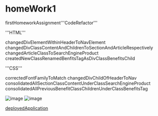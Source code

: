 # homeWork1
firstHomeworkAssignment'''CodeRefactor'''

'''HTML'''

changedDivElementWithinHeaderToNavElement
changedDivClassContentAndChildrenToSectionAndArticleRespectively
    changedArticleClassToSearchEngineProduct
createdNewClassRenamedBenfitsTagAsDivClassBenefitsChild

'''CSS'''

correctedFontFamilyToMatch
changedDivChildOfHeaderToNav
consolidatedAllSectionClassContentUnderClassSearchEngineProduct
consolidatedAllPreviousBenefitClassChildrenUnderClassBenefitsTag

![image]("C:\Users\andya\homeWork1\screenShot\imgForHW1.png")
![image]("C:\Users\andya\homeWork1\screenShot\imgForHW1.2.png")

[deployedApplication](https://andyan7.github.io/homeWork1/)
